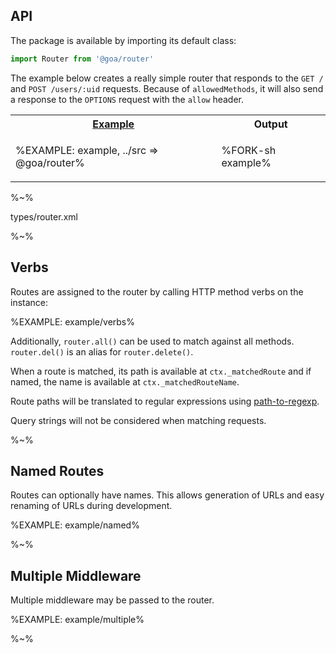 ## API

The package is available by importing its default class:

```js
import Router from '@goa/router'
```

The example below creates a really simple router that responds to the `GET /` and `POST /users/:uid` requests. Because of `allowedMethods`, it will also send a response to the `OPTIONS` request with the `allow` header.

<table>
<tr><th><a href="example/index.js">Example</a></th><th>Output</th></tr>
<!-- block-start -->
<tr><td>

%EXAMPLE: example, ../src => @goa/router%
</td>
<td>

%FORK-sh example%
</td></tr>
</table>

%~%

<typedef narrow slimFunctions>types/router.xml</typedef>

%~%

## Verbs

Routes are assigned to the router by calling HTTP method verbs on the instance:

%EXAMPLE: example/verbs%

Additionally, `router.all()` can be used to match against all methods. `router.del()` is an alias for `router.delete()`.

When a route is matched, its path is available at `ctx._matchedRoute` and if named, the name is available at `ctx._matchedRouteName`.

Route paths will be translated to regular expressions using [path-to-regexp](https://github.com/pillarjs/path-to-regexp).

Query strings will not be considered when matching requests.

%~%

## Named Routes

Routes can optionally have names. This allows generation of URLs and easy renaming of URLs during development.

%EXAMPLE: example/named%

%~%

## Multiple Middleware

Multiple middleware may be passed to the router.

%EXAMPLE: example/multiple%

%~%
